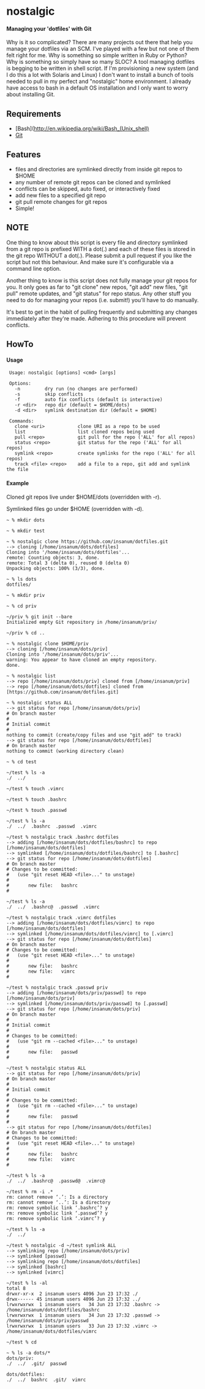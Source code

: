 nostalgic
=========

#### Managing your 'dotfiles' with Git

Why is it so complicated? There are many projects out there that help you
manage your dotfiles via an SCM. I've played with a few but not one of them
felt right for me. Why is something so simple written in Ruby or Python?
Why is something so simply have so many SLOC? A tool managing dotfiles is
begging to be written in shell script. If I'm provisioning a new system (and
I do this a lot with Solaris and Linux) I don't want to install a bunch of
tools needed to pull in my perfect and "nostalgic" home environment. I already
have access to bash in a default OS installation and I only want to worry about
installing Git.

Requirements
------------

 * [Bash](http://en.wikipedia.org/wiki/Bash_(Unix_shell)
 * [Git](http://git-scm.com/)

Features
--------

 * files and directories are symlinked directly from inside git repos to $HOME
 * any number of remote git repos can be cloned and symlinked
 * conflicts can be skipped, auto fixed, or interactively fixed
 * add new files to a specified git repo
 * git pull remote changes for git repos
 * Simple!

NOTE
----

One thing to know about this script is every file and directory symlinked from
a git repo is prefixed WITH a dot(.) and each of these files is stored in the
git repo WITHOUT a dot(.). Please submit a pull request if you like the script
but not this behaviour. And make sure it's configurable via a command line
option.

Another thing to know is this script does not fully manage your git repos for
you. It only goes as far to "git clone" new repos, "git add" new files, "git
pull" remote updates, and "git status" for repo status. Any other stuff you
need to do for managing your repos (i.e. submit!) you'll have to do manually.

It's best to get in the habit of pulling frequently and submitting any changes
immediately after they're made. Adhering to this procedure will prevent
conflicts.

HowTo
-----

#### Usage
```
 Usage: nostalgic [options] <cmd> [args]

 Options:
   -n         dry run (no changes are performed)
   -s         skip conflicts
   -f         auto fix conflicts (default is interactive)
   -r <dir>   repo dir (default = $HOME/dots)
   -d <dir>   symlink destination dir (default = $HOME)

 Commands:
   clone <uri>            clone URI as a repo to be used
   list                   list cloned repos being used
   pull <repo>            git pull for the repo ('ALL' for all repos)
   status <repo>          git status for the repo ('ALL' for all repos)
   symlink <repo>         create symlinks for the repo ('ALL' for all repos)
   track <file> <repo>    add a file to a repo, git add and symlink the file
```

#### Example

Cloned git repos live under $HOME/dots (overridden with -r).

Symlinked files go under $HOME (overridden with -d).

```
~ % mkdir dots

~ % mkdir test

~ % nostalgic clone https://github.com/insanum/dotfiles.git
--> cloning [/home/insanum/dots/dotfiles]
Cloning into '/home/insanum/dots/dotfiles'...
remote: Counting objects: 3, done.
remote: Total 3 (delta 0), reused 0 (delta 0)
Unpacking objects: 100% (3/3), done.

~ % ls dots
dotfiles/

~ % mkdir priv

~ % cd priv

~/priv % git init --bare
Initialized empty Git repository in /home/insanum/priv/

~/priv % cd ..

~ % nostalgic clone $HOME/priv
--> cloning [/home/insanum/dots/priv]
Cloning into '/home/insanum/dots/priv'...
warning: You appear to have cloned an empty repository.
done.

~ % nostalgic list
--> repo [/home/insanum/dots/priv] cloned from [/home/insanum/priv]
--> repo [/home/insanum/dots/dotfiles] cloned from [https://github.com/insanum/dotfiles.git]

~ % nostalgic status ALL
--> git status for repo [/home/insanum/dots/priv]
# On branch master
#
# Initial commit
#
nothing to commit (create/copy files and use "git add" to track)
--> git status for repo [/home/insanum/dots/dotfiles]
# On branch master
nothing to commit (working directory clean)

~ % cd test

~/test % ls -a
./  ../

~/test % touch .vimrc

~/test % touch .bashrc

~/test % touch .passwd

~/test % ls -a
./  ../  .bashrc  .passwd  .vimrc

~/test % nostalgic track .bashrc dotfiles
--> adding [/home/insanum/dots/dotfiles/bashrc] to repo [/home/insanum/dots/dotfiles]
--> symlinked [/home/insanum/dots/dotfiles/bashrc] to [.bashrc]
--> git status for repo [/home/insanum/dots/dotfiles]
# On branch master
# Changes to be committed:
#   (use "git reset HEAD <file>..." to unstage)
#
#       new file:   bashrc
#

~/test % ls -a
./  ../  .bashrc@  .passwd  .vimrc

~/test % nostalgic track .vimrc dotfiles
--> adding [/home/insanum/dots/dotfiles/vimrc] to repo [/home/insanum/dots/dotfiles]
--> symlinked [/home/insanum/dots/dotfiles/vimrc] to [.vimrc]
--> git status for repo [/home/insanum/dots/dotfiles]
# On branch master
# Changes to be committed:
#   (use "git reset HEAD <file>..." to unstage)
#
#       new file:   bashrc
#       new file:   vimrc
#

~/test % nostalgic track .passwd priv
--> adding [/home/insanum/dots/priv/passwd] to repo [/home/insanum/dots/priv]
--> symlinked [/home/insanum/dots/priv/passwd] to [.passwd]
--> git status for repo [/home/insanum/dots/priv]
# On branch master
#
# Initial commit
#
# Changes to be committed:
#   (use "git rm --cached <file>..." to unstage)
#
#       new file:   passwd
#

~/test % nostalgic status ALL
--> git status for repo [/home/insanum/dots/priv]
# On branch master
#
# Initial commit
#
# Changes to be committed:
#   (use "git rm --cached <file>..." to unstage)
#
#       new file:   passwd
#
--> git status for repo [/home/insanum/dots/dotfiles]
# On branch master
# Changes to be committed:
#   (use "git reset HEAD <file>..." to unstage)
#
#       new file:   bashrc
#       new file:   vimrc
#

~/test % ls -a
./  ../  .bashrc@  .passwd@  .vimrc@

~/test % rm -i .*
rm: cannot remove ‘.’: Is a directory
rm: cannot remove ‘..’: Is a directory
rm: remove symbolic link ‘.bashrc’? y
rm: remove symbolic link ‘.passwd’? y
rm: remove symbolic link ‘.vimrc’? y

~/test % ls -a
./  ../

~/test % nostalgic -d ~/test symlink ALL
--> symlinking repo [/home/insanum/dots/priv]
--> symlinked [passwd]
--> symlinking repo [/home/insanum/dots/dotfiles]
--> symlinked [bashrc]
--> symlinked [vimrc]

~/test % ls -al
total 8
drwxr-xr-x  2 insanum users 4096 Jun 23 17:32 ./
drwx------ 45 insanum users 4096 Jun 23 17:32 ../
lrwxrwxrwx  1 insanum users   34 Jun 23 17:32 .bashrc -> /home/insanum/dots/dotfiles/bashrc
lrwxrwxrwx  1 insanum users   34 Jun 23 17:32 .passwd -> /home/insanum/dots/priv/passwd
lrwxrwxrwx  1 insanum users   33 Jun 23 17:32 .vimrc -> /home/insanum/dots/dotfiles/vimrc

~/test % cd

~ % ls -a dots/*
dots/priv:
./  ../  .git/  passwd

dots/dotfiles:
./  ../  bashrc  .git/  vimrc
```

